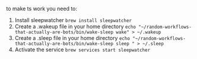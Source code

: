 to make ts work you need to:

1. Install sleepwatcher
` brew install sleepwatcher
`
2. Create a .wakeup file in your home directory
`echo "~/random-workflows-that-actually-are-bots/bin/wake-sleep wake" > ~/.wakeup
`
3. Create a .sleep file in your home directory
`echo "~/random-workflows-that-actually-are-bots/bin/wake-sleep sleep
" > ~/.sleep
`
4. Activate the service
`brew services start sleepwatcher
`
